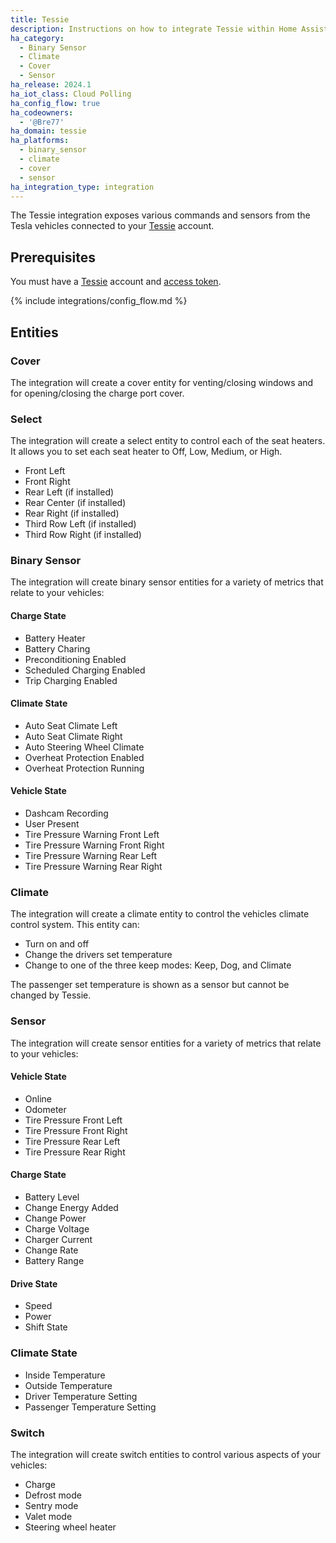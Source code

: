 ```yaml
---
title: Tessie
description: Instructions on how to integrate Tessie within Home Assistant.
ha_category:
  - Binary Sensor
  - Climate
  - Cover
  - Sensor
ha_release: 2024.1
ha_iot_class: Cloud Polling
ha_config_flow: true
ha_codeowners:
  - '@Bre77'
ha_domain: tessie
ha_platforms:
  - binary_sensor
  - climate
  - cover
  - sensor
ha_integration_type: integration
---
```


The Tessie integration exposes various commands and sensors from the Tesla vehicles connected to your [Tessie](https://my.tessie.com/) account.

## Prerequisites

You must have a [Tessie](https://my.tessie.com/) account and [access token](https://my.tessie.com/settings/api).

{% include integrations/config_flow.md %}

## Entities

### Cover

The integration will create a cover entity for venting/closing windows and for opening/closing the charge port cover.

### Select

The integration will create a select entity to control each of the seat heaters. It allows you to set each seat heater to Off, Low, Medium, or High.

- Front Left
- Front Right
- Rear Left (if installed)
- Rear Center (if installed)
- Rear Right (if installed)
- Third Row Left (if installed)
- Third Row Right (if installed)

### Binary Sensor

The integration will create binary sensor entities for a variety of metrics that relate to your vehicles: 

#### Charge State

- Battery Heater
- Battery Charing
- Preconditioning Enabled
- Scheduled Charging Enabled
- Trip Charging Enabled

#### Climate State

- Auto Seat Climate Left
- Auto Seat Climate Right
- Auto Steering Wheel Climate
- Overheat Protection Enabled
- Overheat Protection Running

#### Vehicle State

- Dashcam Recording
- User Present
- Tire Pressure Warning Front Left
- Tire Pressure Warning Front Right
- Tire Pressure Warning Rear Left
- Tire Pressure Warning Rear Right

### Climate

The integration will create a climate entity to control the vehicles climate control system. This entity can:

- Turn on and off
- Change the drivers set temperature
- Change to one of the three keep modes: Keep, Dog, and Climate

The passenger set temperature is shown as a sensor but cannot be changed by Tessie.

### Sensor

The integration will create sensor entities for a variety of metrics that relate to your vehicles:

#### Vehicle State

- Online
- Odometer
- Tire Pressure Front Left
- Tire Pressure Front Right
- Tire Pressure Rear Left
- Tire Pressure Rear Right

#### Charge State

- Battery Level
- Change Energy Added
- Change Power
- Charge Voltage
- Charger Current
- Change Rate
- Battery Range

#### Drive State

- Speed
- Power
- Shift State

### Climate State

- Inside Temperature
- Outside Temperature
- Driver Temperature Setting
- Passenger Temperature Setting

### Switch

The integration will create switch entities to control various aspects of your vehicles:

- Charge
- Defrost mode
- Sentry mode
- Valet mode
- Steering wheel heater

